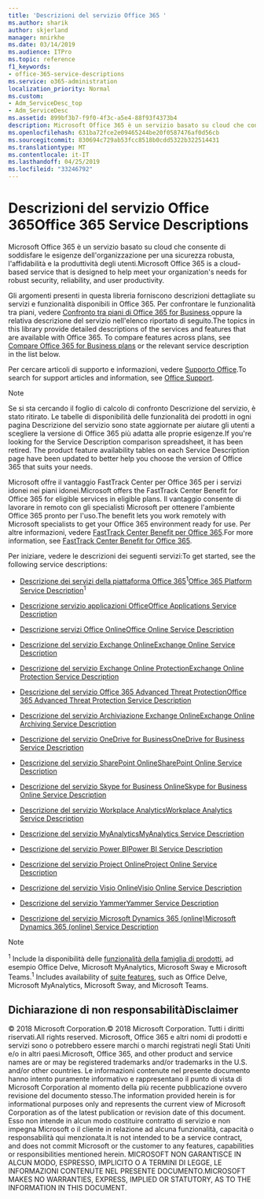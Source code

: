 ```yaml
---
title: 'Descrizioni del servizio Office 365 '
ms.author: sharik
author: skjerland
manager: mnirkhe
ms.date: 03/14/2019
ms.audience: ITPro
ms.topic: reference
f1_keywords:
- office-365-service-descriptions
ms.service: o365-administration
localization_priority: Normal
ms.custom:
- Adm_ServiceDesc_top
- Adm_ServiceDesc
ms.assetid: 899bf3b7-f9f0-4f3c-a5e4-88f93f4373b4
description: Microsoft Office 365 è un servizio basato su cloud che consente di soddisfare le esigenze dell'organizzazione per una sicurezza robusta, l'affidabilità e la produttività degli utenti.
ms.openlocfilehash: 631ba72fce2e09465244be20f0587476af0d56cb
ms.sourcegitcommit: 830694c729ab53fcc8518b0cdd5322b322514431
ms.translationtype: MT
ms.contentlocale: it-IT
ms.lasthandoff: 04/25/2019
ms.locfileid: "33246792"
---
```

# <a name="office-365-service-descriptions"></a><span data-ttu-id="23240-103">Descrizioni del servizio Office 365</span><span class="sxs-lookup"><span data-stu-id="23240-103">Office 365 Service Descriptions</span></span> 

<span data-ttu-id="23240-104">Microsoft Office 365 è un servizio basato su cloud che consente di soddisfare le esigenze dell'organizzazione per una sicurezza robusta, l'affidabilità e la produttività degli utenti.</span><span class="sxs-lookup"><span data-stu-id="23240-104">Microsoft Office 365 is a cloud-based service that is designed to help meet your organization's needs for robust security, reliability, and user productivity.</span></span> 
  
<span data-ttu-id="23240-p101">Gli argomenti presenti in questa libreria forniscono descrizioni dettagliate su servizi e funzionalità disponibili in Office 365. Per confrontare le funzionalità tra piani, vedere [Confronto tra piani di Office 365 for Business ](http://go.microsoft.com/fwlink/?LinkID=799177&amp;clcid=0x409) oppure la relativa descrizione del servizio nell'elenco riportato di seguito.</span><span class="sxs-lookup"><span data-stu-id="23240-p101">The topics in this library provide detailed descriptions of the services and features that are available with Office 365. To compare features across plans, see [Compare Office 365 for Business plans](http://go.microsoft.com/fwlink/?LinkID=799177&amp;clcid=0x409) or the relevant service description in the list below.</span></span> 
  
<span data-ttu-id="23240-107">Per cercare articoli di supporto e informazioni, vedere [Supporto Office](https://support.office.com/).</span><span class="sxs-lookup"><span data-stu-id="23240-107">To search for support articles and information, see [Office Support](https://support.office.com/).</span></span>
  
> [!NOTE]
> <span data-ttu-id="23240-p102">Se si sta cercando il foglio di calcolo di confronto Descrizione del servizio, è stato ritirato. Le tabelle di disponibilità delle funzionalità dei prodotti in ogni pagina Descrizione del servizio sono state aggiornate per aiutare gli utenti a scegliere la versione di Office 365 più adatta alle proprie esigenze.</span><span class="sxs-lookup"><span data-stu-id="23240-p102">If you're looking for the Service Description comparison spreadsheet, it has been retired. The product feature availability tables on each Service Description page have been updated to better help you choose the version of Office 365 that suits your needs.</span></span> 
  
<span data-ttu-id="23240-110">Microsoft offre il vantaggio FastTrack Center per Office 365 per i servizi idonei nei piani idonei.</span><span class="sxs-lookup"><span data-stu-id="23240-110">Microsoft offers the FastTrack Center Benefit for Office 365 for eligible services in eligible plans.</span></span> <span data-ttu-id="23240-111">Il vantaggio consente di lavorare in remoto con gli specialisti Microsoft per ottenere l'ambiente Office 365 pronto per l'uso.</span><span class="sxs-lookup"><span data-stu-id="23240-111">The benefit lets you work remotely with Microsoft specialists to get your Office 365 environment ready for use.</span></span> <span data-ttu-id="23240-112">Per altre informazioni, vedere [FastTrack Center Benefit per Office 365](https://docs.microsoft.com/fasttrack/O365-fasttrack-benefit-for-office-365).</span><span class="sxs-lookup"><span data-stu-id="23240-112">For more information, see [FastTrack Center Benefit for Office 365](https://docs.microsoft.com/fasttrack/O365-fasttrack-benefit-for-office-365).</span></span>
  
<span data-ttu-id="23240-113">Per iniziare, vedere le descrizioni dei seguenti servizi:</span><span class="sxs-lookup"><span data-stu-id="23240-113">To get started, see the following service descriptions:</span></span>
  
- <span data-ttu-id="23240-114">[Descrizione dei servizi della piattaforma Office 365](office-365-platform-service-description/office-365-platform-service-description.md)<sup>1</sup></span><span class="sxs-lookup"><span data-stu-id="23240-114">[Office 365 Platform Service Description](office-365-platform-service-description/office-365-platform-service-description.md)<sup>1</sup></span></span>
    
- [<span data-ttu-id="23240-115">Descrizione servizio applicazioni Office</span><span class="sxs-lookup"><span data-stu-id="23240-115">Office Applications Service Description</span></span>](office-applications-service-description/office-applications-service-description.md)
    
- [<span data-ttu-id="23240-116">Descrizione servizi Office Online</span><span class="sxs-lookup"><span data-stu-id="23240-116">Office Online Service Description</span></span>](office-online-service-description/office-online-service-description.md)
    
- [<span data-ttu-id="23240-117">Descrizione del servizio Exchange Online</span><span class="sxs-lookup"><span data-stu-id="23240-117">Exchange Online Service Description</span></span>](exchange-online-service-description/exchange-online-service-description.md)
    
- [<span data-ttu-id="23240-118">Descrizione del servizio Exchange Online Protection</span><span class="sxs-lookup"><span data-stu-id="23240-118">Exchange Online Protection Service Description</span></span>](exchange-online-protection-service-description/exchange-online-protection-service-description.md)
    
- [<span data-ttu-id="23240-119">Descrizione del servizio Office 365 Advanced Threat Protection</span><span class="sxs-lookup"><span data-stu-id="23240-119">Office 365 Advanced Threat Protection Service Description</span></span>](office-365-advanced-threat-protection-service-description.md)
    
- [<span data-ttu-id="23240-120">Descrizione del servizio Archiviazione Exchange Online</span><span class="sxs-lookup"><span data-stu-id="23240-120">Exchange Online Archiving Service Description</span></span>](exchange-online-archiving-service-description/exchange-online-archiving-service-description.md)
    
- [<span data-ttu-id="23240-121">Descrizione del servizio OneDrive for Business</span><span class="sxs-lookup"><span data-stu-id="23240-121">OneDrive for Business Service Description</span></span>](onedrive-for-business-service-description.md)
    
- [<span data-ttu-id="23240-122">Descrizione del servizio SharePoint Online</span><span class="sxs-lookup"><span data-stu-id="23240-122">SharePoint Online Service Description</span></span>](sharepoint-online-service-description/sharepoint-online-service-description.md)
    
- [<span data-ttu-id="23240-123">Descrizione del servizio Skype for Business Online</span><span class="sxs-lookup"><span data-stu-id="23240-123">Skype for Business Online Service Description</span></span>](skype-for-business-online-service-description/skype-for-business-online-service-description.md)
    
- [<span data-ttu-id="23240-124">Descrizione del servizio Workplace Analytics</span><span class="sxs-lookup"><span data-stu-id="23240-124">Workplace Analytics Service Description</span></span>](workplace-analytics-service-description.md)

- [<span data-ttu-id="23240-125">Descrizione del servizio MyAnalytics</span><span class="sxs-lookup"><span data-stu-id="23240-125">MyAnalytics Service Description</span></span>](mya-service-description.md)
    
- [<span data-ttu-id="23240-126">Descrizione del servizio Power BI</span><span class="sxs-lookup"><span data-stu-id="23240-126">Power BI Service Description</span></span>](power-bi-service-description.md)
    
- [<span data-ttu-id="23240-127">Descrizione del servizio Project Online</span><span class="sxs-lookup"><span data-stu-id="23240-127">Project Online Service Description</span></span>](project-online-service-description/project-online-service-description.md)
    
- [<span data-ttu-id="23240-128">Descrizione del servizio Visio Online</span><span class="sxs-lookup"><span data-stu-id="23240-128">Visio Online Service Description</span></span>](visio-online-service-description/visio-online-service-description.md)
    
- [<span data-ttu-id="23240-129">Descrizione del servizio Yammer</span><span class="sxs-lookup"><span data-stu-id="23240-129">Yammer Service Description</span></span>](yammer-service-description/yammer-service-description.md)
    
- [<span data-ttu-id="23240-130">Descrizione del servizio Microsoft Dynamics 365 (online)</span><span class="sxs-lookup"><span data-stu-id="23240-130">Microsoft Dynamics 365 (online) Service Description</span></span>](microsoft-dynamics-365-online-service-description.md)
    
> [!NOTE]
> <span data-ttu-id="23240-131"><sup>1</sup> Include la disponibilità delle [funzionalità della famiglia di prodotti](https://technet.microsoft.com/EN-US/library/office-365-suite-features.aspx), ad esempio Office Delve, Microsoft MyAnalytics, Microsoft Sway e Microsoft Teams.</span><span class="sxs-lookup"><span data-stu-id="23240-131"><sup>1</sup> Includes availability of [suite features](https://technet.microsoft.com/EN-US/library/office-365-suite-features.aspx), such as Office Delve, Microsoft MyAnalytics, Microsoft Sway, and Microsoft Teams.</span></span> 
  
## <a name="disclaimer"></a><span data-ttu-id="23240-132">Dichiarazione di non responsabilità</span><span class="sxs-lookup"><span data-stu-id="23240-132">Disclaimer</span></span>

<span data-ttu-id="23240-133">© 2018 Microsoft Corporation.</span><span class="sxs-lookup"><span data-stu-id="23240-133">© 2018 Microsoft Corporation.</span></span> <span data-ttu-id="23240-134">Tutti i diritti riservati.</span><span class="sxs-lookup"><span data-stu-id="23240-134">All rights reserved.</span></span> <span data-ttu-id="23240-135">Microsoft, Office 365 e altri nomi di prodotti e servizi sono o potrebbero essere marchi o marchi registrati negli Stati Uniti e/o in altri paesi.</span><span class="sxs-lookup"><span data-stu-id="23240-135">Microsoft, Office 365, and other product and service names are or may be registered trademarks and/or trademarks in the U.S. and/or other countries.</span></span> <span data-ttu-id="23240-136">Le informazioni contenute nel presente documento hanno intento puramente informativo e rappresentano il punto di vista di Microsoft Corporation al momento della più recente pubblicazione ovvero revisione del documento stesso.</span><span class="sxs-lookup"><span data-stu-id="23240-136">The information provided herein is for informational purposes only and represents the current view of Microsoft Corporation as of the latest publication or revision date of this document.</span></span> <span data-ttu-id="23240-137">Esso non intende in alcun modo costituire contratto di servizio e non impegna Microsoft o il cliente in relazione ad alcuna funzionalità, capacità o responsabilità qui menzionata.</span><span class="sxs-lookup"><span data-stu-id="23240-137">It is not intended to be a service contract, and does not commit Microsoft or the customer to any features, capabilities or responsibilities mentioned herein.</span></span> <span data-ttu-id="23240-138">MICROSOFT NON GARANTISCE IN ALCUN MODO, ESPRESSO, IMPLICITO O A TERMINI DI LEGGE, LE INFORMAZIONI CONTENUTE NEL PRESENTE DOCUMENTO.</span><span class="sxs-lookup"><span data-stu-id="23240-138">MICROSOFT MAKES NO WARRANTIES, EXPRESS, IMPLIED OR STATUTORY, AS TO THE INFORMATION IN THIS DOCUMENT.</span></span> 
  
